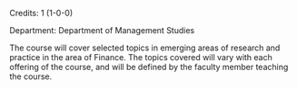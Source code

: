 Credits: 1 (1-0-0)

Department: Department of Management Studies

The course will cover selected topics in emerging areas of research and practice in the area of Finance. The topics covered will vary with each offering of the course, and will be defined by the faculty member teaching the course.